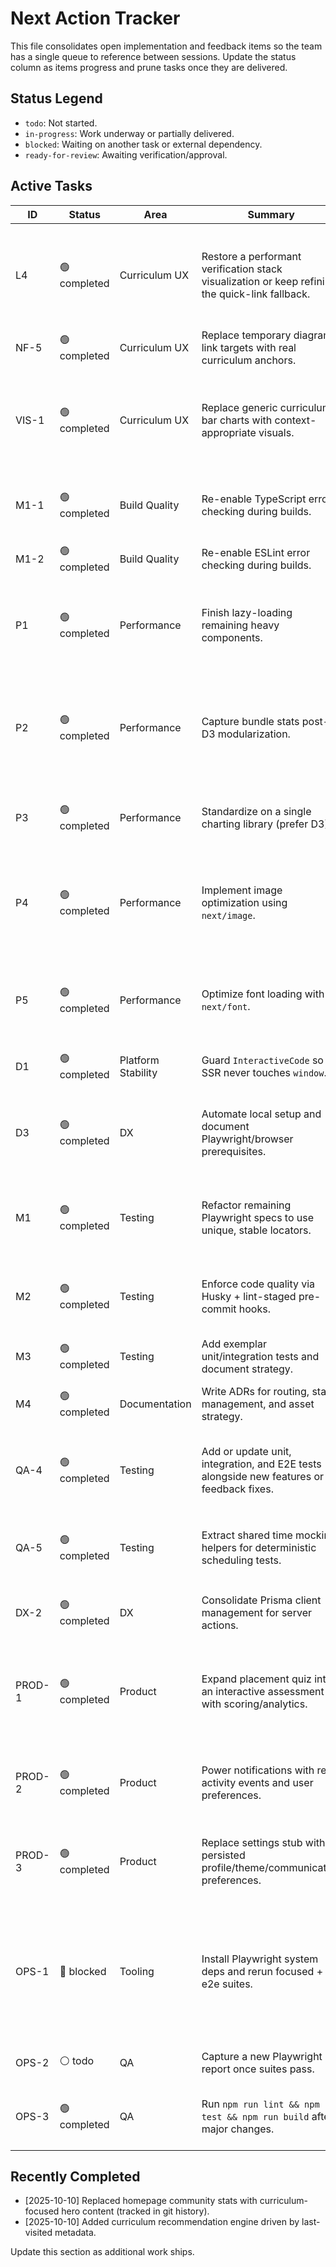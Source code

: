 # Next Action Tracker

This file consolidates open implementation and feedback items so the team has a single queue to reference between sessions. Update the status column as items progress and prune tasks once they are delivered.

## Status Legend
- `todo`: Not started.
- `in-progress`: Work underway or partially delivered.
- `blocked`: Waiting on another task or external dependency.
- `ready-for-review`: Awaiting verification/approval.

## Active Tasks
| ID | Status | Area | Summary | Notes |
|----|--------|------|---------|-------|
| L4 | 🟢 completed | Curriculum UX | Restore a performant verification stack visualization or keep refining the quick-link fallback. | Lightweight interactive diagram shipped alongside upgraded placeholders and passing E2E coverage; curriculum quick links stay in sync with the visualization. |
| NF-5 | 🟢 completed | Curriculum UX | Replace temporary diagram link targets with real curriculum anchors. | Run after L4 so nodes resolve to finalized slugs. |
| VIS-1 | 🟢 completed | Curriculum UX | Replace generic curriculum bar charts with context-appropriate visuals. | Data type comparison now uses card-style SVG glyphs that teach state space, driver resolution, and usage context; responsive + dark-mode coverage verified. |
| M1-1 | 🟢 completed | Build Quality | Re-enable TypeScript error checking during builds. | `npm run build` now gates on `tsc --noEmit` before `next build`, re-enabling the TypeScript fail-fast guard in CI. |
| M1-2 | 🟢 completed | Build Quality | Re-enable ESLint error checking during builds. | ESLint now runs (and fails) during `next build`; repo is lint-clean. |
| P1 | 🟢 completed | Performance | Finish lazy-loading remaining heavy components. | EngagementEngine now defers its Recharts activity graph via `next/dynamic`, keeping the dashboard shell lightweight until the chart loads. |
| P2 | 🟢 completed | Performance | Capture bundle stats post-D3 modularization. | Added JSON bundle analysis via `ANALYZE=true` builds, captured a baseline in `docs/bundle-baseline.json`, and wired a `bundle:check` script plus tests to enforce budgets. |
| P3 | 🟢 completed | Performance | Standardize on a single charting library (prefer D3). | Replaced remaining Recharts visualizations with D3-powered SVG charts and removed the dependency. |
| P4 | 🟢 completed | Performance | Implement image optimization using `next/image`. | Migrated hero, dashboard, and curriculum blueprints to `next/image`, tuned responsive sizing, and stabilized review assistant tests to keep CI green. |
| P5 | 🟢 completed | Performance | Optimize font loading with `next/font`. | Implemented centralized `next/font` loaders for Cal Sans, Inter, and JetBrains Mono with swap behavior plus Tailwind fallbacks. |
| D1 | 🟢 completed | Platform Stability | Guard `InteractiveCode` so SSR never touches `window`. | Confirm curriculum slugs render without 500s in `next build`. |
| D3 | 🟢 completed | DX | Automate local setup and document Playwright/browser prerequisites. | `.env.example`, refreshed onboarding docs, and postinstall Playwright install script now capture browser + troubleshooting guidance. |
| M1 | 🟢 completed | Testing | Refactor remaining Playwright specs to use unique, stable locators. | Updated navigation, labs, and interactive demo specs to rely on accessible roles/test ids with matching aria hooks in the UI. |
| M2 | 🟢 completed | Testing | Enforce code quality via Husky + lint-staged pre-commit hooks. | Husky pre-commit runs lint-staged (Next lint + Vitest related); run `npm install` to pick up the new dev dependencies. |
| M3 | 🟢 completed | Testing | Add exemplar unit/integration tests and document strategy. | Seed Vitest coverage for utilities and UI components. |
| M4 | 🟢 completed | Documentation | Write ADRs for routing, state management, and asset strategy. | Added docs/adr/0001-0003 outlining routing, state, and asset strategy decisions. |
| QA-4 | 🟢 completed | Testing | Add or update unit, integration, and E2E tests alongside new features or feedback fixes. | Added a Vitest suite for the bundle guard CLI and refreshed E2E selectors to align with the new accessibility hooks. |
| QA-5 | 🟢 completed | Testing | Extract shared time mocking helpers for deterministic scheduling tests. | Added `tests/setup/time-travel.ts` with `withFrozenTime`; SRS actions spec now uses the shared helper. |
| DX-2 | 🟢 completed | DX | Consolidate Prisma client management for server actions. | Avoid per-action instantiation uncovered while expanding SRS coverage. |
| PROD-1 | 🟢 completed | Product | Expand placement quiz into an interactive assessment with scoring/analytics. | `/quiz/placement` now delivers a 10-question assessment with weighted scoring, tier recommendations, category breakdowns, and follow-up resource links. |
| PROD-2 | 🟢 completed | Product | Power notifications with real activity events and user preferences. | Notifications feed now derives from engagement activity + preferences, with API + tests wired into navbar and /notifications. |
| PROD-3 | 🟢 completed | Product | Replace settings stub with persisted profile/theme/communication preferences. | Session-backed preferences now power /settings, the notifications feed, and the navbar badge (API + tests). |
| OPS-1 | 🔴 blocked | Tooling | Install Playwright system deps and rerun focused + full e2e suites. | Playwright config now runs the dev server on port 3100 with only the account UI flag (`playwright.config.ts`); sandbox still blocks binding to localhost so suites must run on a full machine until OPS-1 provisions the deps/permissions. |
| OPS-2 | ⚪ todo | QA | Capture a new Playwright report once suites pass. | Share report and update Milestone 4 status. |
| OPS-3 | 🟢 completed | QA | Run `npm run lint && npm run test && npm run build` after major changes. | Latest session verified all three checks (`npm run lint`, `npm test`, `CI=1 npm run build`) without issues. |

## Recently Completed
- [2025-10-10] Replaced homepage community stats with curriculum-focused hero content (tracked in git history).
- [2025-10-10] Added curriculum recommendation engine driven by last-visited metadata.

Update this section as additional work ships.
